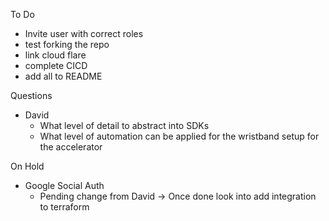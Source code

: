 To Do
- Invite user with correct roles
- test forking the repo
- link cloud flare
- complete CICD
- add all to README

Questions
- David
    - What level of detail to abstract into SDKs
    - What level of automation can be applied for the wristband setup for the accelerator

On Hold
- Google Social Auth
    - Pending change from David -> Once done look into add integration to terraform 